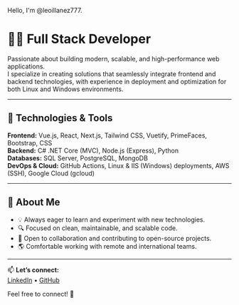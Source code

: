 Hello, I'm @leoillanez777.

# 👨‍💻 Full Stack Developer

Passionate about building modern, scalable, and high-performance web applications.  
I specialize in creating solutions that seamlessly integrate frontend and backend technologies, with experience in deployment and optimization for both Linux and Windows environments.

---

## 🚀 Technologies & Tools

**Frontend:** Vue.js, React, Next.js, Tailwind CSS, Vuetify, PrimeFaces, Bootstrap, CSS  
**Backend:** C# .NET Core (MVC), Node.js (Express), Python  
**Databases:** SQL Server, PostgreSQL, MongoDB  
**DevOps & Cloud:** GitHub Actions, Linux & IIS (Windows) deployments, AWS (SSH), Google Cloud (gcloud)

---

## 📌 About Me

- 💡 Always eager to learn and experiment with new technologies.  
- 🔍 Focused on clean, maintainable, and scalable code.  
- 🤝 Open to collaboration and contributing to open-source projects.  
- 🌎 Comfortable working with remote and international teams.

---

📫 **Let’s connect:**  
[LinkedIn]([https://linkedin.com/](https://www.linkedin.com/in/leonardoillanez)) • [GitHub](https://github.com/leoillane777)


Feel free to connect! 🚀
<!---
leoillanez777/leoillanez777 is a ✨ special ✨ repository because its `README.md` (this file) appears on your GitHub profile.
You can click the Preview link to take a look at your changes.
--->
